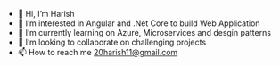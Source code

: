 - 👋 Hi, I’m Harish
- 👀 I’m interested in Angular and .Net Core to build Web Application
- 🌱 I’m currently learning on Azure, Microservices and desgin patterns
- 💞️ I’m looking to collaborate on challenging projects
- 📫 How to reach me 20harish11@gmail.com

<!---
Harishkumar-k/Harishkumar-k is a ✨ special ✨ repository because its `README.md` (this file) appears on your GitHub profile.
You can click the Preview link to take a look at your changes.
--->
